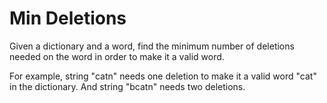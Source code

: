 # Min Deletions

Given a dictionary and a word, find the minimum number of deletions
needed on the word in order to make it a valid word.

For example, string "catn" needs one deletion to make it a valid word "cat" in
the dictionary. And string "bcatn" needs two deletions.

